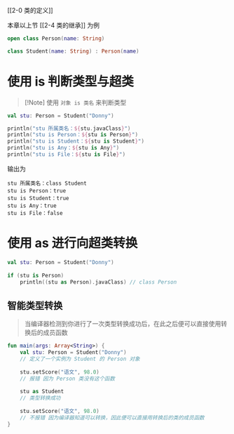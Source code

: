 [[2-0 类的定义]]

本章以上节 [[2-4 类的继承]] 为例

``` kotlin
open class Person(name: String)

class Student(name: String) : Person(name)
```

# 使用 is 判断类型与超类

>[!Note] 使用 `对象 is 类名` 来判断类型

``` kotlin
val stu: Person = Student("Donny")  

println("stu 所属类名：${stu.javaClass}")  
println("stu is Person：${stu is Person}")  
println("stu is Student：${stu is Student}")  
println("stu is Any：${stu is Any}")  
println("stu is File：${stu is File}")
```

输出为

```
stu 所属类名：class Student
stu is Person：true
stu is Student：true
stu is Any：true
stu is File：false
```

# 使用 as 进行向超类转换

``` kotlin
val stu: Person = Student("Donny")  
  
if (stu is Person)  
    println((stu as Person).javaClass) // class Person
```

## 智能类型转换

> 当编译器检测到你进行了一次类型转换成功后，在此之后便可以直接使用转换后的成员函数

``` kotlin
fun main(args: Array<String>) {  
    val stu: Person = Student("Donny")  
    // 定义了一个实例为 Student 的 Person 对象
  
    stu.setScore("语文", 98.0)  
    // 报错 因为 Person 类没有这个函数
  
    stu as Student  
    // 类型转换成功
  
    stu.setScore("语文", 98.0)  
    // 不报错 因为编译器知道可以转换，因此便可以直接用转换后的类的成员函数
}
```
